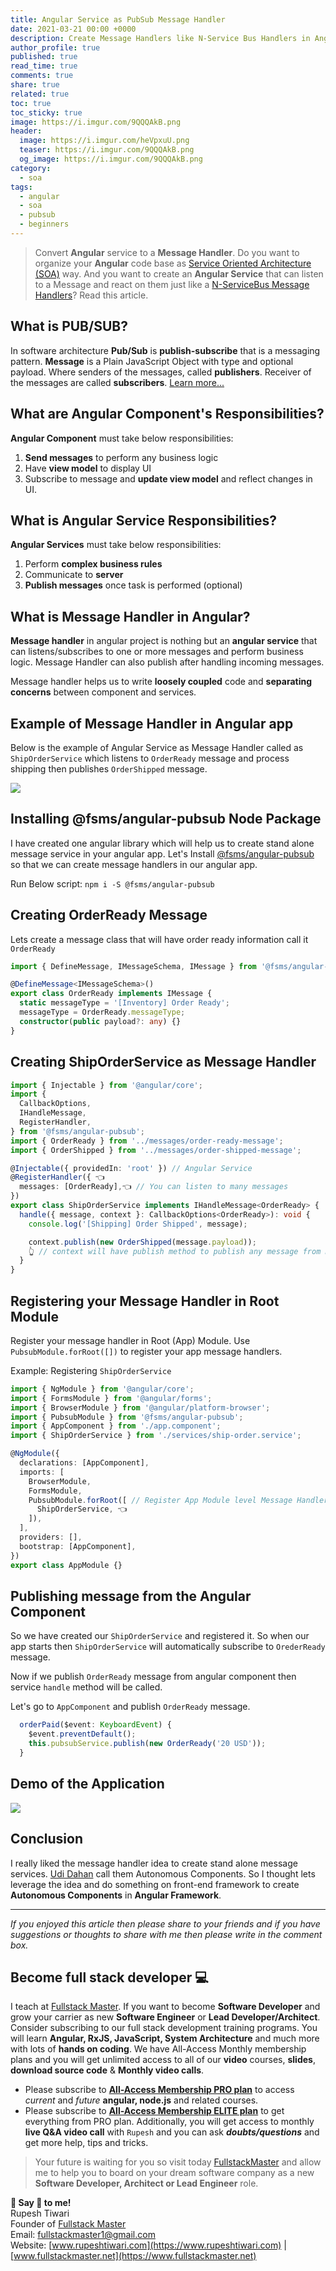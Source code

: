 ```yaml
---
title: Angular Service as PubSub Message Handler
date: 2021-03-21 00:00 +0000
description: Create Message Handlers like N-Service Bus Handlers in Angular Project
author_profile: true
published: true
read_time: true
comments: true
share: true
related: true
toc: true
toc_sticky: true
image: https://i.imgur.com/9QQQAkB.png
header:
  image: https://i.imgur.com/heVpxuU.png
  teaser: https://i.imgur.com/9QQQAkB.png
  og_image: https://i.imgur.com/9QQQAkB.png
category:
  - soa
tags:
  - angular
  - soa
  - pubsub
  - beginners
---
```


> Convert **Angular** service to a **Message Handler**. Do you want to organize your **Angular** code base as [Service Oriented Architecture (SOA)](https://udidahan.com/2010/11/15/the-known-unknowns-of-soa/) way. And you want to create an **Angular Service** that can listen to a Message and react on them just like a [N-ServiceBus Message Handlers](https://docs.particular.net/nservicebus/handlers/)? Read this article.

## What is PUB/SUB?

In software architecture **Pub/Sub** is **publish-subscribe** that is a messaging pattern. **Message** is a Plain JavaScript Object with type and optional payload. Where senders of the messages, called **publishers**. Receiver of the messages are called **subscribers**. [Learn more...](https://en.wikipedia.org/wiki/Publish%E2%80%93subscribe_pattern)

## What are Angular Component's Responsibilities?

**Angular Component** must take below responsibilities:

1. **Send messages** to perform any business logic
2. Have **view model** to display UI
3. Subscribe to message and **update view model** and reflect changes in UI.

## What is Angular Service Responsibilities?

**Angular Services** must take below responsibilities:

1. Perform **complex business rules**
2. Communicate to **server**
3. **Publish messages** once task is performed (optional)

## What is Message Handler in Angular?

**Message handler** in angular project is nothing but an **angular service** that can listens/subscribes to one or more messages and perform business logic. Message Handler can also publish after handling incoming messages.

Message handler helps us to write **loosely coupled** code and **separating concerns** between component and services.

## Example of Message Handler in Angular app

Below is the example of Angular Service as Message Handler called as `ShipOrderService` which listens to `OrderReady` message and process shipping then publishes `OrderShipped` message.

![](https://i.imgur.com/r60vyT4.png)

## Installing @fsms/angular-pubsub Node Package

I have created one angular library which will help us to create stand alone message service in your angular app. Let's Install [@fsms/angular-pubsub](https://www.npmjs.com/package/@fsms/angular-pubsub) so that we can create message handlers in our angular app.

Run Below script:
`npm i -S @fsms/angular-pubsub`

## Creating OrderReady Message

Lets create a message class that will have order ready information call it `OrderReady`

```ts
import { DefineMessage, IMessageSchema, IMessage } from '@fsms/angular-pubsub';

@DefineMessage<IMessageSchema>()
export class OrderReady implements IMessage {
  static messageType = '[Inventory] Order Ready';
  messageType = OrderReady.messageType;
  constructor(public payload?: any) {}
}
```

## Creating ShipOrderService as Message Handler

```ts
import { Injectable } from '@angular/core';
import {
  CallbackOptions,
  IHandleMessage,
  RegisterHandler,
} from '@fsms/angular-pubsub';
import { OrderReady } from '../messages/order-ready-message';
import { OrderShipped } from '../messages/order-shipped-message';

@Injectable({ providedIn: 'root' }) // Angular Service
@RegisterHandler({ 👈
  messages: [OrderReady],👈 // You can listen to many messages
})
export class ShipOrderService implements IHandleMessage<OrderReady> {
  handle({ message, context }: CallbackOptions<OrderReady>): void {
    console.log('[Shipping] Order Shipped', message);

    context.publish(new OrderShipped(message.payload));
    👆 // context will have publish method to publish any message from message handler.
  }
}
```

## Registering your Message Handler in Root Module

Register your message handler in Root (App) Module.
Use `PubsubModule.forRoot([])` to register your app message handlers.

Example: Registering `ShipOrderService`

```ts
import { NgModule } from '@angular/core';
import { FormsModule } from '@angular/forms';
import { BrowserModule } from '@angular/platform-browser';
import { PubsubModule } from '@fsms/angular-pubsub';
import { AppComponent } from './app.component';
import { ShipOrderService } from './services/ship-order.service';

@NgModule({
  declarations: [AppComponent],
  imports: [
    BrowserModule,
    FormsModule,
    PubsubModule.forRoot([ // Register App Module level Message Handlers
      ShipOrderService, 👈
    ]),
  ],
  providers: [],
  bootstrap: [AppComponent],
})
export class AppModule {}
```

## Publishing message from the Angular Component

So we have created our `ShipOrderService` and registered it. So when our app starts then `ShipOrderService` will automatically subscribe to `OrederReady` message.

Now if we publish `OrderReady` message from angular component then service `handle` method will be called.

Let's go to `AppComponent` and publish `OrderReady` message.

```ts
  orderPaid($event: KeyboardEvent) {
    $event.preventDefault();
    this.pubsubService.publish(new OrderReady('20 USD'));
  }
```

## Demo of the Application

![](https://i.imgur.com/2245gEu.png)

## Conclusion

I really liked the message handler idea to create stand alone message services. [Udi Dahan](https://udidahan.com/) call them Autonomous Components. So I thought lets leverage the idea and do something on front-end framework to create **Autonomous Components** in **Angular Framework**.

---

_If you enjoyed this article then please share to your friends and if you have suggestions or thoughts to share with me then please write in the comment box._

## Become full stack developer 💻

I teach at [Fullstack Master](https://www.fullstackmaster.net). If you want to become **Software Developer** and grow your carrier as new **Software Engineer** or **Lead Developer/Architect**. Consider subscribing to our full stack development training programs. You will learn **Angular, RxJS, JavaScript, System Architecture** and much more with lots of **hands on coding**. We have All-Access Monthly membership plans and you will get unlimited access to all of our **video** courses, **slides**, **download source code** & **Monthly video calls**.

- Please subscribe to **[All-Access Membership PRO plan](https://www.fullstackmaster.net/pro)** to access _current_ and _future_ **angular, node.js** and related courses.
- Please subscribe to **[All-Access Membership ELITE plan](https://www.fullstackmaster.net/elite)** to get everything from PRO plan. Additionally, you will get access to monthly **live Q&A video call** with `Rupesh` and you can ask **_doubts/questions_** and get more help, tips and tricks.

> Your future is waiting for you so visit today [FullstackMaster](www.fullstackmaster.net) and allow me to help you to board on your dream software company as a new **Software Developer, Architect or Lead Engineer** role.

**💖 Say 👋 to me!**
<br>Rupesh Tiwari
<br>Founder of [Fullstack Master](https://www.fullstackmaster.net)
<br>Email: <a href="mailto:fullstackmaster1@gmail.com?subject=Hi">fullstackmaster1@gmail.com</a>
<br>Website: [www.rupeshtiwari.com](https://www.rupeshtiwari.com) | [www.fullstackmaster.net](https://www.fullstackmaster.net)
